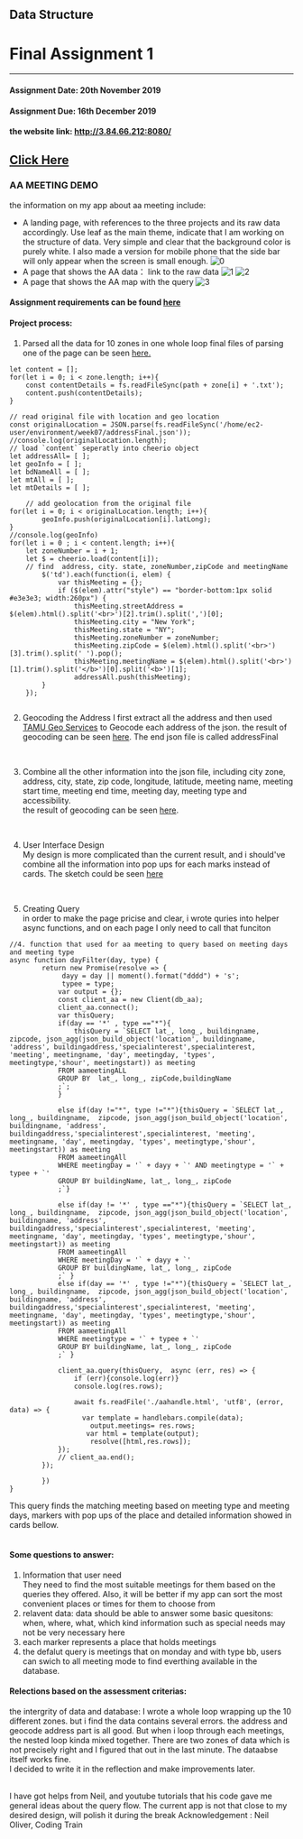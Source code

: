## Data Structure
# Final Assignment 1
---------------------------------------------------
#### Assignment Date: 20th November 2019
#### Assignment Due: 16th December 2019 
#### the website link: http://3.84.66.212:8080/ 
[Click Here](http://3.84.66.212:8080/) 
--------------------------------------------------
### AA MEETING DEMO<br/>
the information on my app about aa meeting include:  
* A landing page, with references to the three projects and its raw data accordingly. 
Use leaf as the main theme, indicate that I am working on the structure of data. Very simple and clear that the background color is purely white.
I also made a version for mobile phone that the side bar will only appear when the screen is small enough.
![0](https://github.com/tongtongluu/PGDV5100_data-structures/blob/master/finalprojects/demo/0_landing.png)
* A page that shows the AA data： link to the raw data
![1](https://github.com/tongtongluu/PGDV5100_data-structures/blob/master/finalprojects/demo/1_bar.png)
![2](https://github.com/tongtongluu/PGDV5100_data-structures/blob/master/finalprojects/demo/1_aaraw.png)
* A page that shows the AA map with the query
![3](https://github.com/tongtongluu/PGDV5100_data-structures/blob/master/finalprojects/demo/1_aamap_result.png)


#### Assignment requirements can be found [here](https://github.com/visualizedata/data-structures/blob/master/final_assignment_1.md) <br/>

#### Project process:
1. Parsed all the data for 10 zones in one whole loop
final files of parsing one of the page can be seen [here.](https://github.com/tongtongluu/PGDV5100_data-structures/blob/master/Week07)<br/>

```
let content = [];
for(let i = 0; i < zone.length; i++){
    const contentDetails = fs.readFileSync(path + zone[i] + '.txt');
    content.push(contentDetails);
}

// read original file with location and geo location
const originalLocation = JSON.parse(fs.readFileSync('/home/ec2-user/environment/week07/addressFinal.json'));
//console.log(originalLocation.length);
// load `content` seperatly into cheerio object
let addressAll= [ ]; 
let geoInfo = [ ];
let bdNameAll = [ ];
let mtAll = [ ];
let mtDetails = [ ];

    // add geolocation from the original file
for(let i = 0; i < originalLocation.length; i++){
        geoInfo.push(originalLocation[i].latLong);
}
//console.log(geoInfo)
for(let i = 0 ; i < content.length; i++){
    let zoneNumber = i + 1;
    let $ = cheerio.load(content[i]);
    // find  address, city. state, zoneNumber,zipCode and meetingName
        $('td').each(function(i, elem) {
            var thisMeeting = {};
            if ($(elem).attr("style") == "border-bottom:1px solid #e3e3e3; width:260px") {
                thisMeeting.streetAddress = $(elem).html().split('<br>')[2].trim().split(',')[0];
                thisMeeting.city = "New York";
                thisMeeting.state = "NY";
                thisMeeting.zoneNumber = zoneNumber;
                thisMeeting.zipCode = $(elem).html().split('<br>')[3].trim().split(' ').pop();
                thisMeeting.meetingName = $(elem).html().split('<br>')[1].trim().split('</b>')[0].split('<b>')[1];
                addressAll.push(thisMeeting);
        }
    });
    
```
2. Geocoding the Address
I first extract all the address and then used [TAMU Geo Services](https://geoservices.tamu.edu/) to Geocode each address of the json. 
the result of geocoding can be seen [here](https://github.com/tongtongluu/PGDV5100_data-structures/blob/master/Week07). The end json file is called addressFinal</br>
<br/>

3. Combine all the other information into the json file, including city zone, address, city, state, zip code, longitude, latitude, meeting name, meeting start time, meeting end time, meeting day, meeting type and accessibility. <br/>
the result of geocoding can be seen [here](https://github.com/tongtongluu/PGDV5100_data-structures/blob/master/Week07). 
<br/>

4. User Interface Design </br>
My design is more complicated than the current result, and i should've combine all the information into pop ups for each marks instead of cards.
The sketch could be seen [here](https://github.com/tongtongluu/PGDV5100_data-structures/blob/master/Week11) <br/>
<br/>


5. Creating Query</br>
in order to make the page pricise and clear, i wrote quries into helper async functions, and on each page I only need to call that funciton</br>

```
//4. function that used for aa meeting to query based on meeting days and meeting type
async function dayFilter(day, type) {
        return new Promise(resolve => {
             dayy = day || moment().format("dddd") + 's'; 
             typee = type;
            var output = {};
            const client_aa = new Client(db_aa);
            client_aa.connect();
            var thisQuery;
            if(day == '*' , type =="*"){
                thisQuery = `SELECT lat_, long_, buildingname,  zipcode, json_agg(json_build_object('location', buildingname, 'address', buildingaddress,'specialinterest',specialinterest, 'meeting', meetingname, 'day', meetingday, 'types', meetingtype,'shour', meetingstart)) as meeting
            FROM aameetingALL
            GROUP BY  lat_, long_, zipCode,buildingName
            ;`;
            }
            
            else if(day !="*", type !="*"){thisQuery = `SELECT lat_, long_, buildingname,  zipcode, json_agg(json_build_object('location', buildingname, 'address', buildingaddress,'specialinterest',specialinterest, 'meeting', meetingname, 'day', meetingday, 'types', meetingtype,'shour', meetingstart)) as meeting
            FROM aameetingAll
            WHERE meetingDay = '` + dayy + `' AND meetingtype = '` + typee + `'
            GROUP BY buildingName, lat_, long_, zipCode
            ;`}
            
            else if(day != '*' , type =="*"){thisQuery = `SELECT lat_, long_, buildingname,  zipcode, json_agg(json_build_object('location', buildingname, 'address', buildingaddress,'specialinterest',specialinterest, 'meeting', meetingname, 'day', meetingday, 'types', meetingtype,'shour', meetingstart)) as meeting
            FROM aameetingAll
            WHERE meetingDay = '` + dayy + `' 
            GROUP BY buildingName, lat_, long_, zipCode
            ;` }
            else if(day == '*' , type !="*"){thisQuery = `SELECT lat_, long_, buildingname,  zipcode, json_agg(json_build_object('location', buildingname, 'address', buildingaddress,'specialinterest',specialinterest, 'meeting', meetingname, 'day', meetingday, 'types', meetingtype,'shour', meetingstart)) as meeting
            FROM aameetingAll
            WHERE meetingtype = '` + typee + `'
            GROUP BY buildingName, lat_, long_, zipCode
            ;` }
            
            client_aa.query(thisQuery,  async (err, res) => {
                if (err){console.log(err)}
                console.log(res.rows);

                await fs.readFile('./aahandle.html', 'utf8', (error, data) => {
                  var template = handlebars.compile(data);
                    output.meetings= res.rows;
                   var html = template(output);
                    resolve([html,res.rows]);
            });
            // client_aa.end();
        });
            
        })
}

```
This query finds the matching meeting based on meeting type and meeting days, markers with pop ups of the place and detailed information showed in cards bellow. <br/>
<br/>

#### Some questions to answer:
1. Information that user need<br/>
They need to find the most suitable meetings for them based on the queries they offered. Also, it will be better if my app can sort the most
convenient places or times for them to choose from
2. relavent data:
data should be able to answer some basic quesitons: when, where, what, which kind
information such as special needs may not be very necessary here
3. each marker represents a place that holds meetings
4. the defalut query is meetings that on monday and with type bb, users can swich to all meeting mode to find everthing available in the database.



#### Relections based on the assessment criterias:
the intergrity of data and database:
I wrote a whole loop wrapping up the 10 different zones. but i find the data contains several errors.
the address and geocode address part is all good. But when i loop through each meetings, the nested loop kinda mixed together. 
There are two zones of data which is not precisely right and I figured that out in the last minute. The dataabse itself works fine.</br>
I decided to write it in the reflection and make improvements later.

<br/>
I have got helps from Neil, and youtube tutorials that his code gave me general ideas about the query flow.
The current app is not that close to my desired design, will polish it during the break
Acknowledgement : Neil Oliver, Coding Train